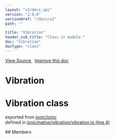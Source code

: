 ```yaml
---
layout: "v2/docs_api"
version: "2.0.0"
versionHref: "/docs/v2"
path: ""

title: "Vibration"
header_sub_title: "Class in module "
doc: "Vibration"
docType: "class"
---
```



<div class="improve-docs">
  <a href='http://github.com/driftyco/ionic/tree/master/#L'>
    View Source
  </a>
  &nbsp;
  <a href='http://github.com/driftyco/ionic/edit/master/#L'>
    Improve this doc
  </a>
</div>




<h1 class="api-title">

  Vibration



</h1>








<h1 class="class export">Vibration <span class="type">class</span></h1>
<p class="module">exported from <a href='undefined'>ionic/ionic</a><br/>
defined in <a href="https://github.com/driftyco/ionic2/tree/master/ionic/native/vibration/vibration.ts#L4-L21">ionic/native/vibration/vibration.ts (line 4)</a>
</p>
<p></p>
## Members

